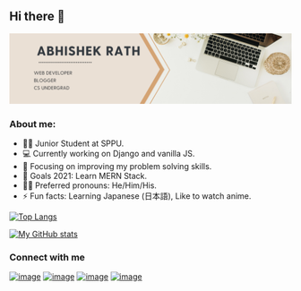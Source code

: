 ## Hi there 👋 


![Screenshot](https://github.com/Abhishek-Rath/Abhishek-Rath/blob/f308069ba85d758a5453c10592d269a3128928ae/Abhishek%20Rath.png)


### About me:

- 👨‍🎓 Junior Student at SPPU.
- 💻 Currently working on Django and vanilla JS.
- 🎯 Focusing on improving my problem solving skills.
- 🥅 Goals 2021: Learn MERN Stack.
- 🧑🏼 Preferred pronouns: He/Him/His.
- ⚡ Fun facts: Learning Japanese (日本語), Like to watch anime.

[![Top Langs](https://github-readme-stats.vercel.app/api/top-langs/?username=Abhishek-Rath&layout=compact&theme=radical&langs_count=10)](https://github.com/anuraghazra/github-readme-stats)

[![My GitHub stats](https://github-readme-stats.vercel.app/api?username=Abhishek-Rath&count_private=true&show_icons=true&theme=radical)](https://github.com/anuraghazra/github-readme-stats)



### Connect with me

 [![image](https://img.shields.io/badge/Gmail-D14836?style=for-the-badge&logo=gmail&logoColor=white)](mailto:abhi.rath39@gmail.com)
 [![image](https://img.shields.io/badge/LinkedIn-0077B5?style=for-the-badge&logo=linkedin&logoColor=white)](https://www.linkedin.com/in/abhishek-rath/)
 [![image](https://img.shields.io/badge/Twitter-1DA1F2?style=for-the-badge&logo=twitter&logoColor=white)](https://twitter.com/th3lazyc0d3r)
 [![image](https://img.shields.io/badge/dev.to-0A0A0A?style=for-the-badge&logo=dev.to&logoColor=white)](https://dev.to/abhishek_rath)


